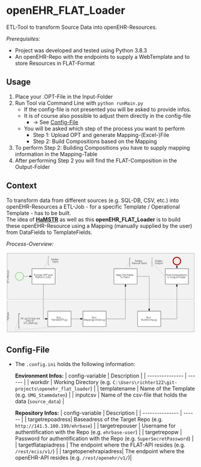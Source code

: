 # openEHR_FLAT_Loader

ETL-Tool to transform Source Data into openEHR-Resources.  

_Prerequisites:_
- Project was developed and tested using Python 3.8.3
- An openEHR-Repo with the endpoints to supply a WebTemplate and to store Resources in FLAT-Format

## Usage
1. Place your .OPT-File in the Input-Folder
2. Run Tool via Command Line with `python runMain.py`
    - If the config-file is not presented you will be asked to provide infos. 
    - It is of course also possible to adjust them directly in the config-file 
      - -> See [Config-File](#config-file)
    - You will be asked which step of the process you want to perform
        - Step 1: Upload OPT and generate Mapping-(Excel-)File
        - Step 2: Build Compositions based on the Mapping
3. To perform Step 2: Building Compositions you have to supply mapping information in the Mapping-Table
4. After performing Step 2 you will find the FLAT-Composition in the Output-Folder 

## Context
To transform data from different sources (e.g. SQL-DB, CSV, etc.) into openEHR-Resources a ETL-Job - for a specific Template / Operational Template - has to be built.  
The idea of [**HaMSTR**](https://gitlab.plri.de/tute/HAMSTRETLBuilder/-/tree/a58c9f479ab9d5f6ebad10906963949a806ad7c4) as well as this  **openEHR_FLAT_Loader** is to build these openEHR-Resource using a Mapping (manually supplied by the user) from DataFields to TemplateFields.

_Process-Overview:_

![BPMN-Process-Overview](/Dokumentation/Process_Overview_Screenshot.jpg)

## Config-File
- The `.config.ini` holds the following information:

    **Environment Infos:**
    | config-variable | Description |
    | --------------- | ------ |
    | workdir         | Working Directory (e.g. `C:\Users\richter122\git-projects\openehr_flat_loader`) |
    | templatename    | Name of the Template (e.g. `UMG_Stammdaten`) |
    | inputcsv        | Name of the csv-file that holds the data (`source_data`) |
    
    **Repository Infos:**
    | config-variable | Description |
    | --------------- | ------ |
    | targetrepoadress| Baseadress of the Target Repo (e.g. `http://141.5.100.199/ehrbase`) |
    | targetrepouser  | Username for authentification with the Repo (e.g. `ehrbase-user`) |
    | targetrepopw    | Password for authentification with the Repo (e.g. `SuperSecretPassword`) |
    | targetflatapiadress | The endpoint where the FLAT-API resides (e.g. `/rest/ecis/v1/`) |
    | targetopenehrapiadress| The endpoint where the openEHR-API resides (e.g. `/rest/openehr/v1/`)|
